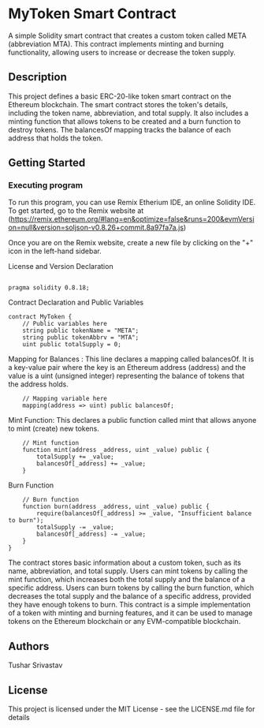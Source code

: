 # MyToken Smart Contract

A simple Solidity smart contract that creates a custom token called META (abbreviation MTA). This contract implements minting and burning functionality, allowing users to increase or decrease the token supply.

## Description

This project defines a basic ERC-20-like token smart contract on the Ethereum blockchain. The smart contract stores the token's details, including the token name, abbreviation, and total supply. It also includes a minting function that allows tokens to be created and a burn function to destroy tokens. The balancesOf mapping tracks the balance of each address that holds the token.
## Getting Started

### Executing program

To run this program, you can use Remix Etherium IDE, an online Solidity IDE. To get started, go to the Remix website at (https://remix.ethereum.org/#lang=en&optimize=false&runs=200&evmVersion=null&version=soljson-v0.8.26+commit.8a97fa7a.js)

Once you are on the Remix website, create a new file by clicking on the "+" icon in the left-hand sidebar.

License and Version Declaration
```solidity

pragma solidity 0.8.18;
```

Contract Declaration and Public Variables
```solidity
contract MyToken {
    // Public variables here
    string public tokenName = "META";
    string public tokenAbbrv = "MTA";
    uint public totalSupply = 0;
```

Mapping for Balances : This line declares a mapping called balancesOf. It is a key-value pair where the key is an Ethereum address (address) and the value is a uint (unsigned integer) representing the balance of tokens that the address holds.
```solidity
    // Mapping variable here
    mapping(address => uint) public balancesOf;
```
Mint Function: This declares a public function called mint that allows anyone to mint (create) new tokens.
```solidity
    // Mint function
    function mint(address _address, uint _value) public {
        totalSupply += _value;
        balancesOf[_address] += _value;
    }
```
Burn Function
```solidity
    // Burn function
    function burn(address _address, uint _value) public {
        require(balancesOf[_address] >= _value, "Insufficient balance to burn");
        totalSupply -= _value;
        balancesOf[_address] -= _value;
    }
}
```


The contract stores basic information about a custom token, such as its name, abbreviation, and total supply.
Users can mint tokens by calling the mint function, which increases both the total supply and the balance of a specific address.
Users can burn tokens by calling the burn function, which decreases the total supply and the balance of a specific address, provided they have enough tokens to burn.
This contract is a simple implementation of a token with minting and burning features, and it can be used to manage tokens on the Ethereum blockchain or any EVM-compatible blockchain.

## Authors

Tushar Srivastav



## License

This project is licensed under the MIT License - see the LICENSE.md file for details
